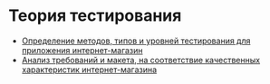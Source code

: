 # Теория тестирования
- [Определение методов, типов и уровней тестирования для приложения интернет-магазин](https://docs.google.com/spreadsheets/d/1Mz9rq_WYyqth4wzBdbrJa_eGxqT8WXQl5Ju3ORuBvY4/edit?usp=sharing)
- [Анализ требований и макета, на соответствие качественных характеристик интернет-магазина](https://docs.google.com/spreadsheets/d/1KUKfX8H708stUZ538X0uDGigzfYaFOvp_uAEKEu8oLY/edit?usp=sharing)
